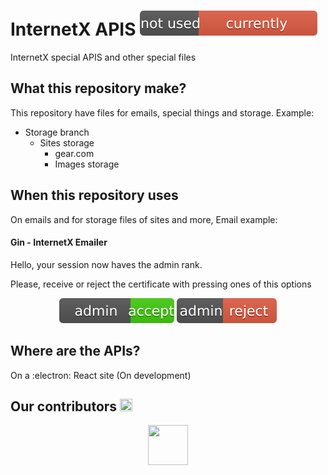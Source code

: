 # InternetX APIS <img src="./special_file_storage/no_used_currently.svg"/>

InternetX special APIS and other special files

## What this repository make?

This repository have files for emails, special things and storage. Example:

* Storage branch
  - Sites storage
    - gear.com
     - Images storage

## When this repository uses

On emails and for storage files of sites and more, Email example:

#### Gin - InternetX Emailer

Hello, your session now haves the admin rank.

Please, receive or reject the certificate with pressing ones of this options

<p align="center">
<img src="./special_file_storage/admin_accept.svg">
<img src="./special_file_storage/admin_reject.svg">
</p>

## Where are the APIs?

On a :electron: React site (On development)

## Our contributors <a href="https://Computer-emoji"><img src="https://raw.githubusercontent.com/InternetX-browser/ix_emojis/dbb363dfc66ac411b15746776fe8e8beb7908655/emojis/computer_emoji.svg" width="20" height="20"/></a>

<p align="center">
<img src="https://avatars.githubusercontent.com/u/170886455?v=4" width="64px" height="64px">
</p>

